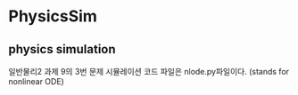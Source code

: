 # PhysicsSim
physics simulation
-------
일반물리2 과제 9의 3번 문제 시뮬레이션 코드 파일은 
nlode.py파일이다. (stands for nonlinear ODE)
